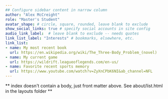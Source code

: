 ```yaml
---
## Configure sidebar content in narrow column
author: "Alex McCreight"
role: "Master's Student"
avatar_shape: # circle, square, rounded, leave blank to exclude
show_social_links: true # specify social accounts in site config
audio_link_label:  # leave blank to exclude -- needs quotes
link_list_label: "Interests" # bookmarks, elsewhere, etc.
link_list:
- name: My most recent book
  url: https://en.wikipedia.org/wiki/The_Three-Body_Problem_(novel)
- name: My current game
  url: https://wildrift.leagueoflegends.com/en-us/
- name: Favorite recent sports memory
  url: https://www.youtube.com/watch?v=ZyXnCPbK6NI&ab_channel=NFL
---
```


** index doesn't contain a body, just front matter above.
See about/list.html in the layouts folder **